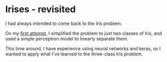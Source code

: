 # Irises - revisited

I had always intended to come back to the Iris problem.

On my <a href="/pages/iris">first attempt</a>, I simplified the problem to just two classes of Iris, and used a simple perceptron model to linearly separate them.

This time around, I have experience using neural networks and keras, so I wanted to apply what I've learned to the three-class Iris problem.
